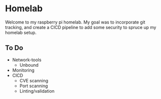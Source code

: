 # Homelab

Welcome to my raspberry pi homelab. My goal was to incorporate git tracking, and create a CICD pipeline to add some security to spruce up my homelab setup.

## To Do

- Network-tools
    - Unbound
- Monitoring
- CICD
    - CVE scanning
    - Port scanning
    - Linting/validation
